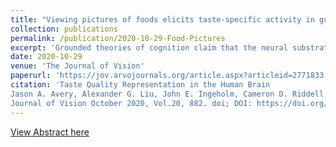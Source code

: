 ```yaml
---
title: "Viewing pictures of foods elicits taste-specific activity in gustatory insular cortex"
collection: publications
permalink: /publication/2020-10-29-Food-Pictures
excerpt: 'Grounded theories of cognition claim that the neural substrates involved in object perception support both the perceptual and conceptual processing of those objects. Thus, the conceptual representation of food should involve brain regions associated with taste perception. This idea is supported by previous human neuroimaging research showing that viewing pictures of food (vs. non-food objects) activated taste-responsive regions of the insular cortex, thus suggesting that these pictures trigger an automatic retrieval of taste property information associated with the depicted foods.'
date: 2020-10-29
venue: 'The Journal of Vision'
paperurl: 'https://jov.arvojournals.org/article.aspx?articleid=2771833'
citation: 'Taste Quality Representation in the Human Brain
Jason A. Avery, Alexander G. Liu, John E. Ingeholm, Cameron D. Riddell, Stephen J. Gotts and Alex Martin
Journal of Vision October 2020, Vol.20, 882. doi; DOI: https://doi.org/10.1167/jov.20.11.882'
---
```


[View Abstract here](https://jov.arvojournals.org/article.aspx?articleid=2771833)

